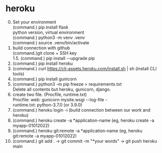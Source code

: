 # heroku  
0. Set your environment  
    (command.) pip install flask  
    python version, virtual environment  
        (command.) python3 -m venv .venv  
        (command.) source .venv/bin/activate  
1. build connection with github  
    (command.)git clone + SSH key  
1.5. (command.) pip install --upgrade pip  
2. (command.) pip install heroku  
3. (command.) curl https://cli-assets.heroku.com/install.sh | sh (install CLI tools)  
4. (command.) pip install gunicorn  
5. (command.) python3 -m pip freeze > requirements.txt  
    Delete all contents but heroku, gunicorn, django.  
6. create two file. (Procfile, runtime.txt)  
    Procfile: web: gunicorn mysite.wsgi --log-file -  
    runtime.txt: python-3.7.0 (or 3.9.0)  
7. (command.) heroku login -i (build connection between our work and heroku)  
8. (command.) heroku create -a *application-name (eg, heroku create -a myapp-01012022)  
9. (command.) heroku git:remote -a *application-name (eg, heroku git:remote -a myapp-01012022)    
10. (command.) git add . -> git commit -m "*your words" -> git push heroku main  
